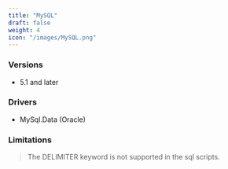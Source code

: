 ```yaml
---
title: "MySQL"
draft: false
weight: 4
icon: "/images/MySQL.png"
---
```


### Versions
- 5.1 and later

### Drivers
- MySql.Data (Oracle)

### Limitations
> The DELIMITER keyword is not supported in the sql scripts.
